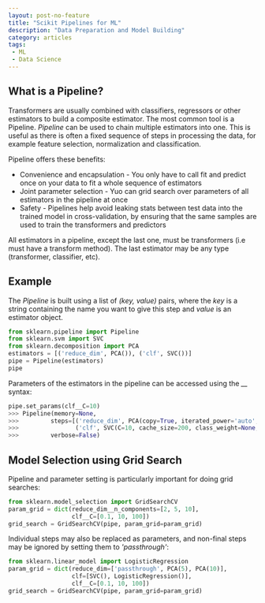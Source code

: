 ```yaml
---
layout: post-no-feature
title: "Scikit Pipelines for ML"
description: "Data Preparation and Model Building"
category: articles
tags:
 - ML
 - Data Science
---
```

## What is a Pipeline?

Transformers are usually combined with classifiers, regressors or other estimators to build a composite estimator. The most common tool is a Pipeline. *Pipeline* can be used to chain multiple estimators into one. This is useful as there is often a fixed sequence of steps in processing the data, for example feature selection, normalization and classification.

Pipeline offers these benefits:

* Convenience and encapsulation - You only have to call fit and predict once on your data to fit a whole sequence of estimators
* Joint parameter selection - Yuo can grid search over parameters of all estimators in the pipeline at once
* Safety - Pipelines help avoid leaking stats between test data into the trained model in cross-validation, by ensuring that the same samples are used to train the transformers and predictors

All estimators in a pipeline, except the last one, must be transformers (i.e must have a transform method). The last estimator may be any type (transformer, classifier, etc).

## Example

The *Pipeline* is built using a list of *(key, value)* pairs, where the *key* is a string containing the name you want to give this step and *value* is an estimator object.

```python
from sklearn.pipeline import Pipeline
from sklearn.svm import SVC
from sklearn.decomposition import PCA
estimators = [('reduce_dim', PCA()), ('clf', SVC())]
pipe = Pipeline(estimators)
pipe 
```

Parameters of the estimators in the pipeline can be accessed using the *<estimator>__<parameter>* syntax:

```python
pipe.set_params(clf__C=10)
>>> Pipeline(memory=None,
>>>         steps=[('reduce_dim', PCA(copy=True, iterated_power='auto',...)),
>>>                ('clf', SVC(C=10, cache_size=200, class_weight=None,...))],
>>>         verbose=False)
```

## Model Selection using Grid Search

Pipeline and parameter setting is particularly important for doing grid searches:

```python
from sklearn.model_selection import GridSearchCV
param_grid = dict(reduce_dim__n_components=[2, 5, 10],
                  clf__C=[0.1, 10, 100])
grid_search = GridSearchCV(pipe, param_grid=param_grid)
```

Individual steps may also be replaced as parameters, and non-final steps may be ignored by setting them to *'passthrough'*:

```python
from sklearn.linear_model import LogisticRegression
param_grid = dict(reduce_dim=['passthrough', PCA(5), PCA(10)],
                  clf=[SVC(), LogisticRegression()],
                  clf__C=[0.1, 10, 100])
grid_search = GridSearchCV(pipe, param_grid=param_grid)
```


